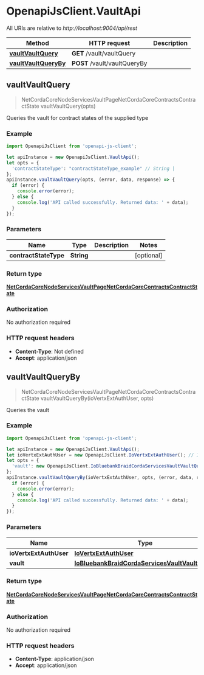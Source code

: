# OpenapiJsClient.VaultApi

All URIs are relative to *http://localhost:9004/api/rest*

Method | HTTP request | Description
------------- | ------------- | -------------
[**vaultVaultQuery**](VaultApi.md#vaultVaultQuery) | **GET** /vault/vaultQuery | 
[**vaultVaultQueryBy**](VaultApi.md#vaultVaultQueryBy) | **POST** /vault/vaultQueryBy | 



## vaultVaultQuery

> NetCordaCoreNodeServicesVaultPageNetCordaCoreContractsContractState vaultVaultQuery(opts)



Queries the vault for contract states of the supplied type

### Example

```javascript
import OpenapiJsClient from 'openapi-js-client';

let apiInstance = new OpenapiJsClient.VaultApi();
let opts = {
  'contractStateType': "contractStateType_example" // String | 
};
apiInstance.vaultVaultQuery(opts, (error, data, response) => {
  if (error) {
    console.error(error);
  } else {
    console.log('API called successfully. Returned data: ' + data);
  }
});
```

### Parameters


Name | Type | Description  | Notes
------------- | ------------- | ------------- | -------------
 **contractStateType** | **String**|  | [optional] 

### Return type

[**NetCordaCoreNodeServicesVaultPageNetCordaCoreContractsContractState**](NetCordaCoreNodeServicesVaultPageNetCordaCoreContractsContractState.md)

### Authorization

No authorization required

### HTTP request headers

- **Content-Type**: Not defined
- **Accept**: application/json


## vaultVaultQueryBy

> NetCordaCoreNodeServicesVaultPageNetCordaCoreContractsContractState vaultVaultQueryBy(ioVertxExtAuthUser, opts)



Queries the vault

### Example

```javascript
import OpenapiJsClient from 'openapi-js-client';

let apiInstance = new OpenapiJsClient.VaultApi();
let ioVertxExtAuthUser = new OpenapiJsClient.IoVertxExtAuthUser(); // IoVertxExtAuthUser | user
let opts = {
  'vault': new OpenapiJsClient.IoBluebankBraidCordaServicesVaultVaultQuery() // IoBluebankBraidCordaServicesVaultVaultQuery | 
};
apiInstance.vaultVaultQueryBy(ioVertxExtAuthUser, opts, (error, data, response) => {
  if (error) {
    console.error(error);
  } else {
    console.log('API called successfully. Returned data: ' + data);
  }
});
```

### Parameters


Name | Type | Description  | Notes
------------- | ------------- | ------------- | -------------
 **ioVertxExtAuthUser** | [**IoVertxExtAuthUser**](IoVertxExtAuthUser.md)| user | 
 **vault** | [**IoBluebankBraidCordaServicesVaultVaultQuery**](.md)|  | [optional] 

### Return type

[**NetCordaCoreNodeServicesVaultPageNetCordaCoreContractsContractState**](NetCordaCoreNodeServicesVaultPageNetCordaCoreContractsContractState.md)

### Authorization

No authorization required

### HTTP request headers

- **Content-Type**: application/json
- **Accept**: application/json

